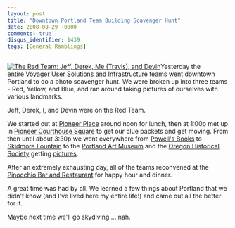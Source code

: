 ```yaml
---
layout: post
title: "Downtown Portland Team Building Scavenger Hunt"
date: 2008-08-29 -0800
comments: true
disqus_identifier: 1439
tags: [General Ramblings]
---
```

[![The Red Team: Jeff, Derek, Me (Travis), and
Devin](http://farm4.static.flickr.com/3231/2808087757_9b636f65c8_m.jpg)](http://www.flickr.com/photos/websteria/sets/72157607011326559/)Yesterday
the entire [Voyager User Solutions and
Infrastructure teams](http://www.checkfree.com) went downtown Portland
to do a photo scavenger hunt. We were broken up into three teams - Red,
Yellow, and Blue, and ran around taking pictures of ourselves with
various landmarks.

Jeff, Derek, I, and Devin were on the Red Team.

We started out at [Pioneer Place](http://www.pioneerplace.com) around
noon for lunch, then at 1:00p met up in [Pioneer Courthouse
Square](http://www.pioneercourthousesquare.org/) to get our clue packets
and get moving. From then until about 3:30p we went everywhere from
[Powell's Books](http://www.powells.com/) to [Skidmore
Fountain](http://en.wikipedia.org/wiki/Skidmore_Fountain) to the
[Portland Art Museum](http://www.pam.org/) and the [Oregon Historical
Society](http://www.ohs.org/) getting
[pictures](http://www.flickr.com/photos/websteria/sets/72157607011326559/).

After an extremely exhausting day, all of the teams reconvened at the
[Pinocchio Bar and
Restaurant](http://www.pinocchiobarandrestaurant.com/) for happy hour
and dinner.

A great time was had by all. We learned a few things about Portland that
we didn't know (and I've lived here my entire life!) and came out all
the better for it.

Maybe next time we'll go skydiving.... nah.

